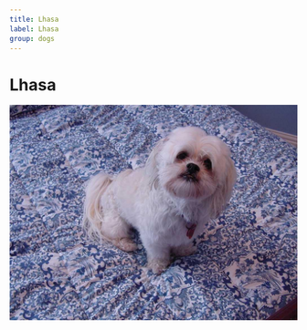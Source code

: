 ```yaml
---
title: Lhasa
label: Lhasa
group: dogs
---
```


# Lhasa

![Lhasa](/assets/images/Lhasa/image.jpg "Lhasa")